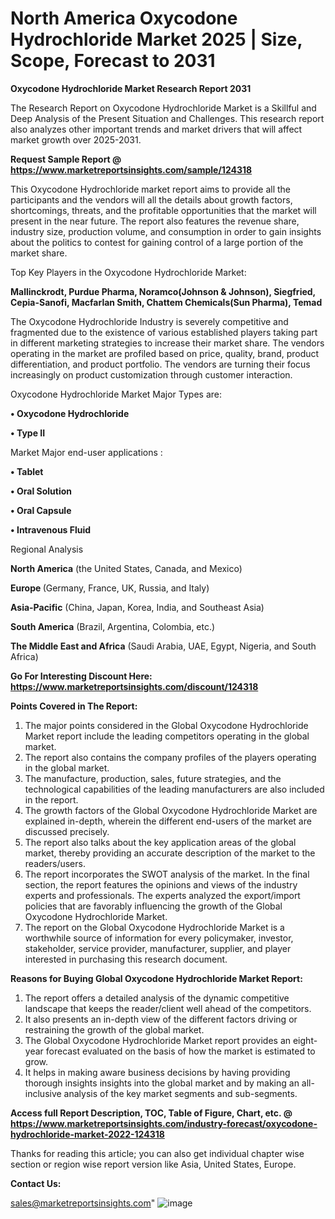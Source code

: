 # North America Oxycodone Hydrochloride Market 2025 | Size, Scope, Forecast to 2031

<strong>Oxycodone Hydrochloride Market Research Report 2031</strong>

The Research Report on Oxycodone Hydrochloride Market is a Skillful and Deep Analysis of the Present Situation and Challenges. This research report also analyzes other important trends and market drivers that will affect market growth over 2025-2031.

<strong>Request Sample Report @ <a href=https://www.marketreportsinsights.com/sample/124318>https://www.marketreportsinsights.com/sample/124318</a></strong>

This Oxycodone Hydrochloride market report aims to provide all the participants and the vendors will all the details about growth factors, shortcomings, threats, and the profitable opportunities that the market will present in the near future. The report also features the revenue share, industry size, production volume, and consumption in order to gain insights about the politics to contest for gaining control of a large portion of the market share.

Top Key Players in the Oxycodone Hydrochloride Market:

<strong>Mallinckrodt, Purdue Pharma, Noramco(Johnson & Johnson), Siegfried, Cepia-Sanofi, Macfarlan Smith, Chattem Chemicals(Sun Pharma), Temad</strong>

The Oxycodone Hydrochloride Industry is severely competitive and fragmented due to the existence of various established players taking part in different marketing strategies to increase their market share. The vendors operating in the market are profiled based on price, quality, brand, product differentiation, and product portfolio. The vendors are turning their focus increasingly on product customization through customer interaction.

Oxycodone Hydrochloride Market Major Types are:

<strong>• Oxycodone Hydrochloride

• Type II</strong>

Market Major end-user applications :

<strong>• Tablet

• Oral Solution

• Oral Capsule

• Intravenous Fluid</strong>

Regional Analysis

</u><strong><b>North America</b></strong> (the United States, Canada, and Mexico)

<strong><b>Europe </b></strong>(Germany, France, UK, Russia, and Italy)

<strong><b>Asia-Pacific</b></strong> (China, Japan, Korea, India, and Southeast Asia)

<strong><b>South America</b></strong> (Brazil, Argentina, Colombia, etc.)

<strong><b>The Middle East and Africa</b></strong> (Saudi Arabia, UAE, Egypt, Nigeria, and South Africa)

<strong>Go For Interesting Discount Here: <a href=https://www.marketreportsinsights.com/discount/124318>https://www.marketreportsinsights.com/discount/124318</a></strong>

<strong>Points Covered in The Report:</strong>
<ol>
  <li>The major points considered in the Global Oxycodone Hydrochloride Market report include the leading competitors operating in the global market.</li>
  <li>The report also contains the company profiles of the players operating in the global market.</li>
  <li>The manufacture, production, sales, future strategies, and the technological capabilities of the leading manufacturers are also included in the report.</li>
  <li>The growth factors of the Global Oxycodone Hydrochloride Market are explained in-depth, wherein the different end-users of the market are discussed precisely.</li>
  <li>The report also talks about the key application areas of the global market, thereby providing an accurate description of the market to the readers/users.</li>
  <li>The report incorporates the SWOT analysis of the market. In the final section, the report features the opinions and views of the industry experts and professionals. The experts analyzed the export/import policies that are favorably influencing the growth of the Global Oxycodone Hydrochloride Market.</li>
  <li>The report on the Global Oxycodone Hydrochloride Market is a worthwhile source of information for every policymaker, investor, stakeholder, service provider, manufacturer, supplier, and player interested in purchasing this research document.</li>
</ol>
<strong>Reasons for Buying Global Oxycodone Hydrochloride Market Report:</strong>

<ol>
  <li>The report offers a detailed analysis of the dynamic competitive landscape that keeps the reader/client well ahead of the competitors.</li>
  <li>It also presents an in-depth view of the different factors driving or restraining the growth of the global market.</li>
  <li>The Global Oxycodone Hydrochloride Market report provides an eight-year forecast evaluated on the basis of how the market is estimated to grow.</li>
  <li>It helps in making aware business decisions by having providing thorough insights insights into the global market and by making an all-inclusive analysis of the key market segments and sub-segments.</li>
</ol>
<strong>Access full Report Description, TOC, Table of Figure, Chart, etc. @ <a href=https://www.marketreportsinsights.com/industry-forecast/oxycodone-hydrochloride-market-2022-124318>https://www.marketreportsinsights.com/industry-forecast/oxycodone-hydrochloride-market-2022-124318</a></strong>


Thanks for reading this article; you can also get individual chapter wise section or region wise report version like Asia, United States, Europe.

<strong>Contact Us:</strong>

sales@marketreportsinsights.com"
![image](https://github.com/user-attachments/assets/719756c2-3720-47d3-afed-3d5a425eeb63)
